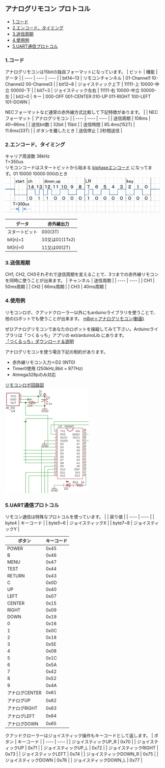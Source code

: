 ## アナログリモコン プロトコル
* [1.コード](#1コード)
* [2.エンコード、タイミング](#2エンコードタイミング)
* [3.送信周期](#3送信周期)
* [4.使用例](#4使用例)
* [5.UART通信プロトコル](#5uart通信プロトコル)
### 1.コード
アナログリモコンは15bitの独自フォーマットになっています。
| ビット | 機能 | データ |
| ---- | ---- | ---- |
| bit14~13 | リモコンチャンネル | 01-Channel1  10-Channel2  00-Channel3 |
| bit12~8 | ジョイスティック上下 | 11111-上  10000-中立  00000-下 | 
| bit7~3 | ジョイスティック左右 | 11111-右  10000-中立  00000-左 | 
| bit2~0 | キー | 000-OFF  001-CENTER  010-UP  011-RIGHT  100-LEFT  101-DOWN | 

NECフォーマットなど通常の赤外線方式比較して下記特徴があります。
| | NECフォーマット | アナログリモコン |
| ---- | ---- | ---- |
| 送信周期 | 108ms | 40~66ms |
| 送信bit数 | 32bit | 15bit |
| 送信時間 | 85.4ms(152T) | 11.6ms(33T) |
| ボタンを離したとき | 送信停止 | 2秒間送信 |

### 2.エンコード、タイミング
キャリア周波数 38kHz  
T=350us  
リモコンコードはスタートビットから始まる [biphaseエンコード](https://ja.wikipedia.org/wiki/%E4%BC%9D%E9%80%81%E8%B7%AF%E7%AC%A6%E5%8F%B7) になってます。01 10000 10000 000のとき
![remote](images/remoteA2.png)  

| データ | 赤外線出力 |
| ---- | ---- |
| スタートビット | 000(3T) |
| bit[n]=1 | 10又は01(1Tx2) |
| bit[n]=0 | 11又は00(2T) |

### 3.送信周期
CH1, CH2, CH3それぞれで送信周期を変えることで、3つまでの赤外線リモコンを同時に使うことが出来ます。
| チャンネル | 送信周期 |
| ---- | ---- |
| CH1 | 50ms周期 |
| CH2 | 66ms周期 |
| CH3 | 40ms周期 |

### 4.使用例
リモコンロボ、クアッドクローラー以外にもarduinoライブラリを使うことで、他のロボットでも使うことが出来ます。
[mBot＋アナログリモコン(動画)](http://sohta02.web.fc2.com/images/MAQ04884.MP4)  

ぜひアナログリモコンであなたのロボットを操縦してみて下さい。Arduinoライブラリは「つくるっち」アプリの ext/arduinoLib にあります。  
[「つくるっち」ダウンロード＆説明](http://sohta02.web.fc2.com/familyday_app.html)

アナログリモコンを使う場合下記の制約があります。
- 赤外線リモコン入力＝D2 (INT0)
- Timer0使用 (250kHz,8bit = 977Hz)
- Atmega328pのみ対応

[リモコンロボ回路図](http://sohta02.web.fc2.com/release/2018FD.190603.pdf)  
![remote3](images/remoteA3.png)  

### 5.UART通信プロトコル
リモコン通信は特殊なプロトコルを使っています。
| | 戻り値 |
| ---- | ---- |
| byte4 | キーコード |
| byte5~6 | ジョイスティックX |
| byte7~8 | ジョイスティックY |

| ボタン | キーコード |
| ---- | ---- |
| POWER | 0x45 |
| B | 0x46 |
| MENU | 0x47 |
| TEST | 0x44 |
| RETURN | 0x43 |
| C | 0x0D |
| UP | 0x40 |
| LEFT | 0x07 |
| CENTER | 0x15 |
| RIGHT | 0x09 |
| DOWN | 0x19 |
| 0 | 0x16 |
| 1 | 0x0C |
| 2 | 0x18 |
| 3 | 0x5E |
| 4 | 0x08 |
| 5 | 0x1C |
| 6 | 0x5A |
| 7 | 0x42 |
| 8 | 0x52 |
| 9 | 0x4A |
| アナログCENTER | 0x61 |
| アナログUP | 0x62 |
| アナログRIGHT | 0x63 |
| アナログLEFT | 0x64 |
| アナログDOWN | 0x65 |

クアッドクローラーはジョイスティック操作もキーコードとして返します。
| ボタン | キーコード |
| ---- | ---- |
| ジョイスティックUP_R | 0x70 |
| ジョイスティックUP | 0x71 |
| ジョイスティックUP_L | 0x72 |
| ジョイスティックRIGHT | 0x73 |
| ジョイスティックLEFT | 0x74 |
| ジョイスティックDOWN_R | 0x75 |
| ジョイスティックDOWN | 0x76 |
| ジョイスティックDOWN_L | 0x77 |
